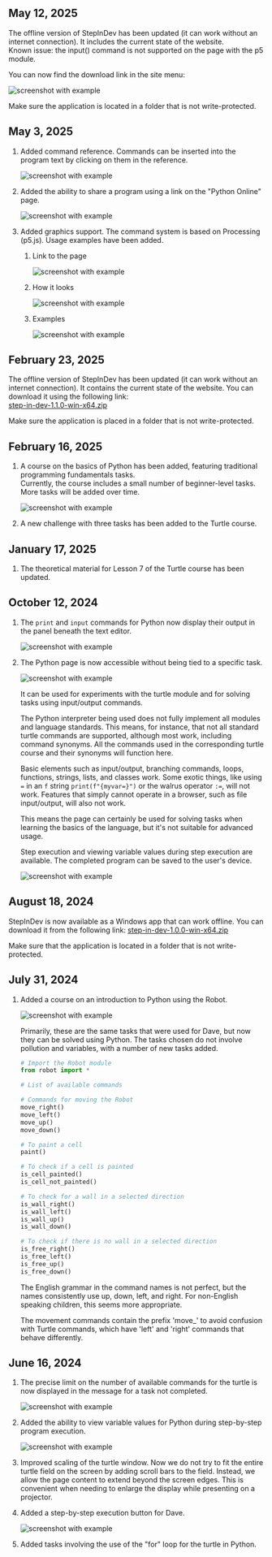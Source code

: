 ## May 12, 2025
The offline version of StepInDev has been updated (it can work without an internet connection). It includes the current state of the website.
<br>Known issue: the input() command is not supported on the page with the p5 module.

You can now find the download link in the site menu:

![screenshot with example](2025-06-12/offline.png)

Make sure the application is located in a folder that is not write-protected.

## May 3, 2025
1. Added command reference. Commands can be inserted into the program text by clicking on them in the reference.

   ![screenshot with example](2025-06-03/help.png)

2. Added the ability to share a program using a link on the "Python Online" page.

   ![screenshot with example](2025-06-03/share.png)

3. Added graphics support. The command system is based on Processing (p5.js). Usage examples have been added.

   1. Link to the page

      ![screenshot with example](2025-06-03/p5.png)

   2. How it looks

      ![screenshot with example](2025-06-03/p5run.png)

   3. Examples

      ![screenshot with example](2025-06-03/examples.png)

## February 23, 2025

The offline version of StepInDev has been updated (it can work without an internet connection). It contains the current state of the website.
You can download it using the following link:  
[step-in-dev-1.1.0-win-x64.zip](https://github.com/step-in-dev/release/releases/download/1.1.0/step-in-dev-1.1.0-win-x64.zip)

Make sure the application is placed in a folder that is not write-protected.

## February 16, 2025

1. A course on the basics of Python has been added, featuring traditional programming fundamentals tasks.  
   Currently, the course includes a small number of beginner-level tasks. More tasks will be added over time.

   ![screenshot with example](2025-03-16/python.png)

2. A new challenge with three tasks has been added to the Turtle course.

## January 17, 2025
1. The theoretical material for Lesson 7 of the Turtle course has been updated.

## October 12, 2024

1. The `print` and `input` commands for Python now display their output in the panel beneath the text editor.

   ![screenshot with example](2024-10-12/console.png)

2. The Python page is now accessible without being tied to a specific task.

   ![screenshot with example](2024-10-12/python.png)

   It can be used for experiments with the turtle module and for solving tasks using input/output commands.

   The Python interpreter being used does not fully implement all modules and language standards. This means, for instance, that not all standard turtle commands are supported, although most work, including command synonyms. All the commands used in the corresponding turtle course and their synonyms will function here.

   Basic elements such as input/output, branching commands, loops, functions, strings, lists, and classes work. Some exotic things, like using `=` in an `f` string `print(f"{myvar=}")` or the walrus operator `:=`, will not work. Features that simply cannot operate in a browser, such as file input/output, will also not work.

   This means the page can certainly be used for solving tasks when learning the basics of the language, but it's not suitable for advanced usage.

   Step execution and viewing variable values during step execution are available. The completed program can be saved to the user's device.

   ![screenshot with example](2024-10-12/debug_save.png)

## August 18, 2024

StepInDev is now available as a Windows app that can work offline.
You can download it from the following link:
[step-in-dev-1.0.0-win-x64.zip](https://github.com/step-in-dev/release/releases/download/1.0.0/step-in-dev-1.0.0-win-x64.zip)

Make sure that the application is located in a folder that is not write-protected.

## July 31, 2024

1. Added a course on an introduction to Python using the Robot.

    ![screenshot with example](2024-07-31/new-course.png)

    Primarily, these are the same tasks that were used for Dave, but now they can be solved using Python.
    The tasks chosen do not involve pollution and variables, with a number of new tasks added.

    ```python
    # Import the Robot module
    from robot import *

    # List of available commands

    # Commands for moving the Robot
    move_right()
    move_left()
    move_up()
    move_down()
    
    # To paint a cell
    paint()

    # To check if a cell is painted
    is_cell_painted()
    is_cell_not_painted()

    # To check for a wall in a selected direction
    is_wall_right()
    is_wall_left()
    is_wall_up()
    is_wall_down()
    
    # To check if there is no wall in a selected direction
    is_free_right()
    is_free_left()
    is_free_up()
    is_free_down()
    ```

    The English grammar in the command names is not perfect, but the names consistently use up, down, left, and right.
    For non-English speaking children, this seems more appropriate.

    The movement commands contain the prefix 'move_' to avoid confusion with Turtle commands, which have 'left' and 'right' commands that behave differently.
## June 16, 2024

1. The precise limit on the number of available commands for the turtle is now displayed in the message for a task not completed.

    ![screenshot with example](2024-06-16/command-restriction.png)
2. Added the ability to view variable values for Python during step-by-step program execution.

    ![screenshot with example](2024-06-16/debugger-added.png)
3. Improved scaling of the turtle window. Now we do not try to fit the entire turtle field on the screen by adding scroll bars to the field. Instead, we allow the page content to extend beyond the screen edges. This is convenient when needing to enlarge the display while presenting on a projector.
4. Added a step-by-step execution button for Dave.
 
    ![screenshot with example](2024-06-16/dave-debugging.png)
5. Added tasks involving the use of the "for" loop for the turtle in Python.

